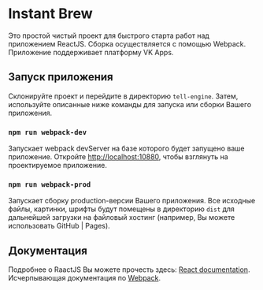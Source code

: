 # Instant Brew
Это простой чистый проект для быстрого старта работ над приложением ReactJS.
Сборка осуществляется с помощью Webpack. Приложение поддерживает платформу VK Apps.

## Запуск приложения
Склонируйте проект и перейдите в директорию `tell-engine`. Затем, используйте описанные ниже команды для запуска или сборки Вашего приложения.

### `npm run webpack-dev`
Запускает webpack devServer на базе которого будет запущено ваше приложение. Откройте [http://localhost:10880](http://localhost:10880), чтобы взглянуть на проектируемое приложение.

### `npm run webpack-prod`
 Запускает сборку production-версии Вашего приложения. Все исходные файлы, картинки, шрифты будут помещены в директорию `dist` для дальнейшей загрузки на файловый хостинг (например, Вы можете использовать GitHub | Pages).

## Документация
Подробнее о RaactJS Вы можете прочесть здесь: [React documentation](https://reactjs.org/).
Исчерпывающая документация по [Webpack](https://webpack.js.org/concepts/).